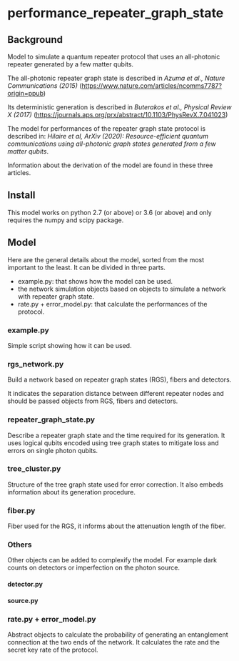 # performance_repeater_graph_state

## Background
Model to simulate a quantum repeater protocol that uses an all-photonic repeater generated by a few matter qubits.

The all-photonic repeater graph state is described in *Azuma et al., Nature Communications (2015)*   (https://www.nature.com/articles/ncomms7787?origin=ppub)

Its deterministic generation is described in *Buterakos et al., Physical Review X (2017)*    (https://journals.aps.org/prx/abstract/10.1103/PhysRevX.7.041023)

The model for performances of the repeater graph state protocol is described in:
*Hilaire et al, ArXiv (2020): Resource-efficient quantum communications using all-photonic graph states generated from a few matter qubits*.


Information about the derivation of the model are found in these three articles.

## Install
This model works on python 2.7 (or above) or 3.6 (or above) and only requires the numpy and scipy package.

## Model
Here are the general details about the model, sorted from the most important to the least.
It can be divided in three parts.
* example.py: that shows how the model can be used.
* the network simulation objects based on objects to simulate a network with repeater graph state.
* rate.py + error_model.py: that calculate the performances of the protocol.

### example.py
Simple script showing how it can be used.

### rgs_network.py
Build a network based on repeater graph states (RGS), fibers and detectors.

It indicates the separation distance between different repeater nodes and should be passed objects from RGS, fibers and detectors.

### repeater_graph_state.py
Describe a repeater graph state and the time required for its generation.
It uses logical qubits encoded using tree graph states to mitigate loss and errors on single photon qubits.

### tree_cluster.py
Structure of the tree graph state used for error correction. It also embeds information about its generation procedure.

### fiber.py
Fiber used for the RGS, it informs about the attenuation length of the fiber.

### Others
Other objects can be added to complexify the model. For example dark counts on detectors or imperfection on the photon source.
#### detector.py
#### source.py


### rate.py + error_model.py
Abstract objects to calculate the probability of generating an entanglement connection at the two ends of the network.
It calculates the rate and the secret key rate of the protocol.
